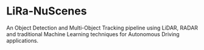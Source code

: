 # LiRa-NuScenes
An Object Detection and Multi-Object Tracking pipeline using LiDAR, RADAR and traditional Machine Learning techniques for Autonomous Driving applications.